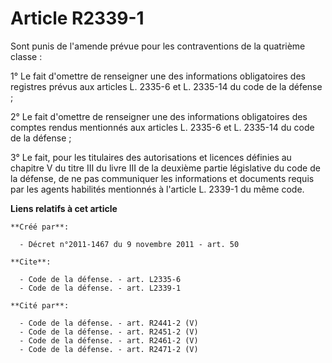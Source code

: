 # Article R2339-1

Sont punis de l'amende prévue pour les contraventions de la quatrième classe : 

1° Le fait d'omettre de renseigner une des informations obligatoires des registres prévus aux articles L. 2335-6 et L.
2335-14 du code de la défense ; 

2° Le fait d'omettre de renseigner une des informations obligatoires des comptes rendus mentionnés aux articles L. 2335-6 et
L. 2335-14 du code de la défense ; 

3° Le fait, pour les titulaires des autorisations et licences définies au chapitre V du titre III du livre III de la deuxième
partie législative du code de la défense, de ne pas communiquer les informations et documents requis par les agents habilités
mentionnés à l'article L. 2339-1 du même code.

**Liens relatifs à cet article**

	**Créé par**:

	  - Décret n°2011-1467 du 9 novembre 2011 - art. 50

	**Cite**:

	  - Code de la défense. - art. L2335-6
	  - Code de la défense. - art. L2339-1

	**Cité par**:

	  - Code de la défense. - art. R2441-2 (V)
	  - Code de la défense. - art. R2451-2 (V)
	  - Code de la défense. - art. R2461-2 (V)
	  - Code de la défense. - art. R2471-2 (V)
